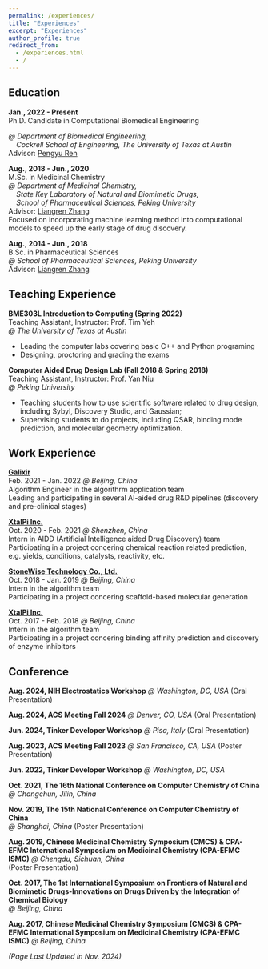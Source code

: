 ```yaml
---
permalink: /experiences/
title: "Experiences"
excerpt: "Experiences"
author_profile: true
redirect_from: 
  - /experiences.html
  - /
---
```

<!-- <br> -->

## Education

**Jan., 2022 - Present**  
Ph.D. Candidate in Computational Biomedical Engineering  
<!-- *@ [Department of Biomedical Engineering](https://www.bme.utexas.edu/), [Cockrell School of Engineering](https://cockrell.utexas.edu/), [The University of Texas at Austin](https://www.utexas.edu/)* -->
*@ Department of Biomedical Engineering,*  
&nbsp;&nbsp;&nbsp;&nbsp;*Cockrell School of Engineering, The University of Texas at Austin*  
Advisor: [Pengyu Ren](https://www.bme.utexas.edu/people/faculty-directory/ren)  

**Aug., 2018 - Jun., 2020**  
M.Sc. in Medicinal Chemistry  
*@ Department of Medicinal Chemistry,*  
&nbsp;&nbsp;&nbsp;&nbsp;*State Key Laboratory of Natural and Biomimetic Drugs,*  
&nbsp;&nbsp;&nbsp;&nbsp;*School of Pharmaceutical Sciences, Peking University*  
Advisor: [Liangren Zhang](http://dmc.sps.bjmu.edu.cn/english_20180111164913306359/researchsupervisor/193269.htm#)  
Focused on incorporating machine learning method into computational models to speed up the early stage of drug discovery.  

**Aug., 2014 - Jun., 2018**  
B.Sc. in Pharmaceutical Sciences  
*@ School of Pharmaceutical Sciences, Peking University*  
Advisor: [Liangren Zhang](http://dmc.sps.bjmu.edu.cn/english_20180111164913306359/researchsupervisor/193269.htm#)  

## Teaching Experience

**BME303L Introduction to Computing (Spring 2022)**  
Teaching Assistant, Instructor: Prof. Tim Yeh  
*@ The University of Texas at Austin*

- Leading the computer labs covering basic C++ and Python programing
- Designing, proctoring and grading the exams

**Computer Aided Drug Design Lab (Fall 2018 & Spring 2018)**  
Teaching Assistant, Instructor: Prof. Yan Niu  
*@ Peking University*

- Teaching students how to use scientific software related to drug design, including Sybyl, Discovery Studio, and Gaussian;
- Supervising students to do projects, including QSAR, binding mode prediction, and molecular geometry optimization.

## Work Experience

**[Galixir](https://www.galixir.com/)**  
Feb. 2021 - Jan. 2022 *@ Beijing, China*  
Algorithm Engineer in the algorithrm application team  
Leading and participating in several AI-aided drug R&D pipelines (discovery and pre-clinical stages)

**[XtalPi Inc.](http://www.xtalpi.com/)**  
Oct. 2020 - Feb. 2021 *@ Shenzhen, China*  
Intern in AIDD (Artificial Intelligence aided Drug Discovery) team   
Participating in a project concering chemical reaction related prediction, e.g. yields, conditions, catalysts, reactivity, etc.

**[StoneWise Technology Co., Ltd.](http://www.stonewise.cn/home)**  
Oct. 2018 - Jan. 2019 *@ Beijing, China*  
Intern in the algorithm team  
Participating in a project concering scaffold-based molecular generation

**[XtalPi Inc.](http://www.xtalpi.com/)**  
Oct. 2017 - Feb. 2018 *@ Beijing, China*  
Intern in the algorithm team  
Participating in a project concering binding affinity prediction and discovery of enzyme inhibitors


## Conference

**Aug. 2024, NIH Electrostatics Workshop** *@ Washington, DC, USA* (Oral Presentation)

**Aug. 2024, ACS Meeting Fall 2024** *@ Denver, CO, USA* (Oral Presentation)

**Jun. 2024, Tinker Developer Workshop** *@ Pisa, Italy* (Oral Presentation)

**Aug. 2023, ACS Meeting Fall 2023** *@ San Francisco, CA, USA* (Poster Presentation)

**Jun. 2022, Tinker Developer Workshop** *@ Washington, DC, USA*

**Oct. 2021, The 16th National Conference on Computer Chemistry of China**   
*@ Changchun, Jilin, China*

**Nov. 2019, The 15th National Conference on Computer Chemistry of China**   
*@ Shanghai, China* (Poster Presentation)

**Aug. 2019, Chinese Medicinal Chemistry Symposium (CMCS) & CPA-EFMC International Symposium on Medicinal Chemistry (CPA-EFMC ISMC)** *@ Chengdu, Sichuan, China*   
(Poster Presentation)

**Oct. 2017, The 1st International Symposium on Frontiers of Natural and Biomimetic Drugs-Innovations on Drugs Driven by the Integration of Chemical Biology**   
*@ Beijing, China*

**Aug. 2017, Chinese Medicinal Chemistry Symposium (CMCS) & CPA-EFMC International Symposium on Medicinal Chemistry (CPA-EFMC ISMC)** *@ Beijing, China*


*(Page Last Updated in Nov. 2024)*
